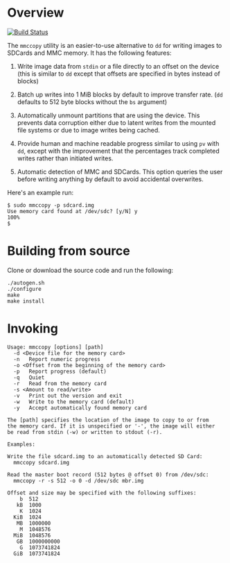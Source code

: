 # Overview
[![Build Status](https://travis-ci.org/fhunleth/mmccopy.png)](https://travis-ci.org/fhunleth/mmccopy)

The `mmccopy` utility is an easier-to-use alternative to `dd` for
writing images to SDCards and MMC memory. It has the following
features:

  1. Write image data from `stdin` or a file directly to an offset on
  the device (this is similar to `dd` except that offsets are
  specified in bytes instead of blocks)

  2. Batch up writes into 1 MiB blocks by default to improve transfer
  rate. (`dd` defaults to 512 byte blocks without the `bs` argument)

  3. Automatically unmount partitions that are using the device. This
  prevents data corruption either due to latent writes from the
  mounted file systems or due to image writes being cached.

  4. Provide human and machine readable progress similar to using `pv`
  with `dd`, except with the improvement that the percentages track
  completed writes rather than initiated writes.

  5. Automatic detection of MMC and SDCards. This option queries the
  user before writing anything by default to avoid accidental
  overwrites.

Here's an example run:

    $ sudo mmccopy -p sdcard.img
    Use memory card found at /dev/sdc? [y/N] y
    100%
    $

# Building from source

Clone or download the source code and run the following:

    ./autogen.sh
    ./configure
    make
    make install

# Invoking

```
Usage: mmccopy [options] [path]
  -d <Device file for the memory card>
  -n   Report numeric progress
  -o <Offset from the beginning of the memory card>
  -p   Report progress (default)
  -q   Quiet
  -r   Read from the memory card
  -s <Amount to read/write>
  -v   Print out the version and exit
  -w   Write to the memory card (default)
  -y   Accept automatically found memory card

The [path] specifies the location of the image to copy to or from
the memory card. If it is unspecified or '-', the image will either
be read from stdin (-w) or written to stdout (-r).

Examples:

Write the file sdcard.img to an automatically detected SD Card:
  mmccopy sdcard.img

Read the master boot record (512 bytes @ offset 0) from /dev/sdc:
  mmccopy -r -s 512 -o 0 -d /dev/sdc mbr.img

Offset and size may be specified with the following suffixes:
    b  512
   kB  1000
    K  1024
  KiB  1024
   MB  1000000
    M  1048576
  MiB  1048576
   GB  1000000000
    G  1073741824
  GiB  1073741824
```
